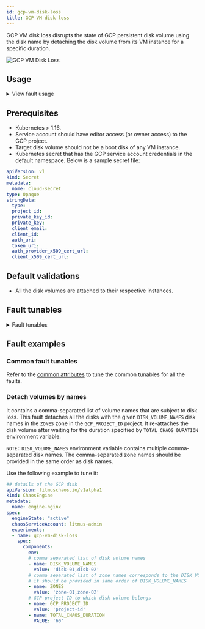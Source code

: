 ```yaml
---
id: gcp-vm-disk-loss
title: GCP VM disk loss
---
```

GCP VM disk loss disrupts the state of GCP persistent disk volume using the disk name by detaching the disk volume from its VM instance for a specific duration.

![GCP VM Disk Loss](./static/images/gcp-vm-disk-loss.png)

## Usage
<details>
<summary>View fault usage</summary>
<div>
This fault can be used to determine the resilience of the GKE infrastructure. It helps determine how quickly a node can recover when a persistent disk volume is detached from the VM instance associated with it.
</div>
</details>

## Prerequisites
- Kubernetes > 1.16.
- Service account should have editor access (or owner access) to the GCP project.
- Target disk volume should not be a boot disk of any VM instance.
- Kubernetes secret that has the GCP service account credentials in the default namespace. Below is a sample secret file:

```yaml
apiVersion: v1
kind: Secret
metadata:
  name: cloud-secret
type: Opaque
stringData:
  type:
  project_id:
  private_key_id:
  private_key:
  client_email:
  client_id:
  auth_uri:
  token_uri:
  auth_provider_x509_cert_url:
  client_x509_cert_url:
```


## Default validations
- All the disk volumes are attached to their respective instances.

## Fault tunables
<details>
    <summary>Fault tunables</summary>
    <h2>Mandatory Fields</h2>
    <table>
      <tr>
        <th> Variables </th>
        <th> Description </th>
        <th> Notes </th>
      </tr>
      <tr>
        <td> GCP_PROJECT_ID </td>
        <td> The ID of the GCP project, of which the disk volumes are a part. </td>
        <td> All the target disk volumes should belong to a single GCP project. </td>
      </tr>
      <tr>
        <td> DISK_VOLUME_NAMES </td>
        <td> Nmaes of the target non-boot persistent disk volume.</td>
        <td> Multiple disk volume names can be provided as disk1,disk2,.. and so on. </td>
      </tr>
      <tr>
        <td> ZONES </td>
        <td> The zone of the target disk volumes. </td>
        <td> Only one zone is provided, which indicates that all target disks should reside in the same zone. </td>
      </tr>
    </table>
    <h2>Optional Fields</h2>
    <table>
      <tr>
        <th> Variables </th>
        <th> Description </th>
        <th> Notes </th>
      </tr>
      <tr>
        <td> TOTAL_CHAOS_DURATION </td>
        <td> Duration that you specify, through which chaos is injected into the target resource (in seconds). </td>
        <td> Defaults to 30s. </td>
      </tr>
       <tr>
        <td> CHAOS_INTERVAL </td>
        <td> Time interval between two successive chaos iterations (in seconds). </td>
        <td> Defaults to 30s. </td>
      </tr>
      <tr>
        <td> SEQUENCE </td>
        <td> Sequence of chaos execution for multiple target disks. </td>
        <td> Defaults to parallel. It supports serial sequence as well. </td>
      </tr>
      <tr>
        <td> RAMP_TIME </td>
        <td> Period to wait before and after injecting chaos (in seconds).</td>
        <td> For example, 30s. </td>
      </tr>
    </table>
</details>

## Fault examples

### Common fault tunables
Refer to the [common attributes](../common-tunables-for-all-faults) to tune the common tunables for all the faults.

### Detach volumes by names

It contains a comma-separated list of volume names that are subject to disk loss. This fault detaches all the disks with the given `DISK_VOLUME_NAMES` disk names in the `ZONES` zone in the `GCP_PROJECT_ID` project. It re-attaches the disk volume after waiting for the duration specified by `TOTAL_CHAOS_DURATION` environment variable.

`NOTE:` `DISK_VOLUME_NAMES` environment variable contains multiple comma-separated disk names. The comma-separated zone names should be provided in the same order as disk names.

Use the following example to tune it:

[embedmd]:# (./static/manifests/gcp-vm-disk-loss/gcp-disk-loss.yaml yaml)
```yaml
## details of the GCP disk
apiVersion: litmuschaos.io/v1alpha1
kind: ChaosEngine
metadata:
  name: engine-nginx
spec:
  engineState: "active"
  chaosServiceAccount: litmus-admin
  experiments:
  - name: gcp-vm-disk-loss
    spec:
      components:
        env:
        # comma separated list of disk volume names
        - name: DISK_VOLUME_NAMES
          value: 'disk-01,disk-02'
        # comma separated list of zone names corresponds to the DISK_VOLUME_NAMES
        # it should be provided in same order of DISK_VOLUME_NAMES
        - name: ZONES
          value: 'zone-01,zone-02'
        # GCP project ID to which disk volume belongs
        - name: GCP_PROJECT_ID
          value: 'project-id'
        - name: TOTAL_CHAOS_DURATION
          VALUE: '60'
```
